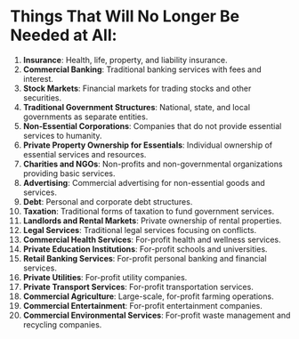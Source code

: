 # Things That Will No Longer Be Needed at All:

1. **Insurance**: Health, life, property, and liability insurance.
1. **Commercial Banking**: Traditional banking services with fees and interest.
1. **Stock Markets**: Financial markets for trading stocks and other securities.
1. **Traditional Government Structures**: National, state, and local governments as separate entities.
1. **Non-Essential Corporations**: Companies that do not provide essential services to humanity.
1. **Private Property Ownership for Essentials**: Individual ownership of essential services and resources.
1. **Charities and NGOs**: Non-profits and non-governmental organizations providing basic services.
1. **Advertising**: Commercial advertising for non-essential goods and services.
1. **Debt**: Personal and corporate debt structures.
1. **Taxation**: Traditional forms of taxation to fund government services.
1. **Landlords and Rental Markets**: Private ownership of rental properties.
1. **Legal Services**: Traditional legal services focusing on conflicts.
1. **Commercial Health Services**: For-profit health and wellness services.
1. **Private Education Institutions**: For-profit schools and universities.
1. **Retail Banking Services**: For-profit personal banking and financial services.
1. **Private Utilities**: For-profit utility companies.
1. **Private Transport Services**: For-profit transportation services.
1. **Commercial Agriculture**: Large-scale, for-profit farming operations.
1. **Commercial Entertainment**: For-profit entertainment companies.
1. **Commercial Environmental Services**: For-profit waste management and recycling companies.
